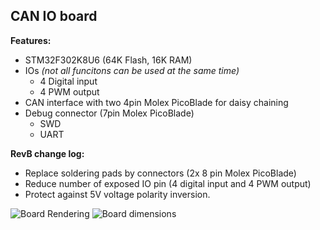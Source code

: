 ## CAN IO board

__Features:__

- STM32F302K8U6 (64K Flash, 16K RAM)
- IOs _(not all funcitons can be used at the same time)_
    - 4 Digital input
    - 4 PWM output
- CAN interface with two 4pin Molex PicoBlade for daisy chaining
- Debug connector (7pin Molex PicoBlade)
    - SWD
    - UART

__RevB change log:__

- Replace soldering pads by connectors (2x 8 pin Molex PicoBlade)
- Reduce number of exposed IO pin (4 digital input and 4 PWM output)
- Protect against 5V voltage polarity inversion.

![Board Rendering](https://raw.githubusercontent.com/cvra/can-io-board/master/can-io-RevB.png)
![Board dimensions](https://raw.githubusercontent.com/cvra/can-io-board/master/can-io-RevB-dimensions.png)
